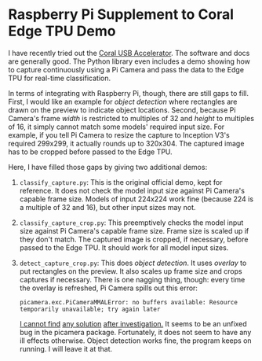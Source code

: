 # Raspberry Pi Supplement to Coral Edge TPU Demo

I have recently tried out the [Coral USB
Accelerator](https://coral.withgoogle.com/tutorials/accelerator/). The software
and docs are generally good. The Python library even includes a demo showing how
to capture continuously using a Pi Camera and pass the data to the Edge TPU for
real-time classification.

In terms of integrating with Raspberry Pi, though, there are still gaps to fill.
First, I would like an example for *object detection* where rectangles are drawn
on the preview to indicate object locations. Second, because Pi Camera's frame
*width* is restricted to multiples of 32 and *height* to multiples of 16, it
simply cannot match some models' required input size. For example, if you tell
Pi Camera to resize the capture to Inception V3's required 299x299, it actually
rounds up to 320x304. The captured image has to be cropped before passed to the
Edge TPU.

Here, I have filled those gaps by giving two additional demos:

1. `classify_capture.py`: This is the original official demo, kept for
reference. It does not check the model input size against Pi Camera's capable
frame size. Models of input 224x224 work fine (because 224 is a multiple of 32
and 16), but other input sizes may not.

2. `classify_capture_crop.py`: This preemptively checks the model input size
against Pi Camera's capable frame size. Frame size is scaled up if they don't
match. The captured image is cropped, if necessary, before passed to the Edge
TPU. It should work for all model input sizes.

3. `detect_capture_crop.py`: This does *object detection*. It uses *overlay* to
put rectangles on the preview. It also scales up frame size and crops captures
if necessary. There is one nagging thing, though: every time the overlay is
refreshed, Pi Camera spills out this error:

    ```
    picamera.exc.PiCameraMMALError: no buffers available: Resource temporarily unavailable; try again later
    ```

    [I cannot find](https://github.com/waveform80/picamera/issues/448)
    [any solution](https://github.com/waveform80/picamera/issues/320)
    [after investigation.](https://github.com/waveform80/picamera/issues/393)
    It seems to be an unfixed bug in the picamera package.
    Fortunately, it does not seem to have any ill effects otherwise.
    Object detection works fine, the program keeps on running. I will leave it
    at that.
